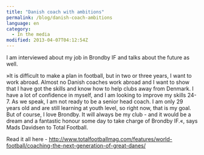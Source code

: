 ```yaml
---
title: "Danish coach with ambitions"
permalink: /blog/danish-coach-ambitions
language: en
category:
  - In the media
modified: 2013-04-07T04:12:54Z
---
```


I am interviewed about my job in Brondby IF and talks about the future as well.

»It is difficult to make a plan in football, but in two or three years, I want to work abroad. Almost no Danish coaches work abroad and I want to show that I have got the skills and know how to help clubs away from Denmark. I have a lot of confidence in myself, and I am looking to improve my skills 24-7. As we speak, I am not ready to be a senior head coach. I am only 29 years old and are still learning at youth level, so right now, that is my goal. But of course, I love Brondby. It will always be my club - and it would be a dream and a fantastic honour some day to take charge of Brondby IF.«, says Mads Davidsen to Total Football.



Read it all here - <http://www.totalfootballmag.com/features/world-football/coaching-the-next-generation-of-great-danes/>
